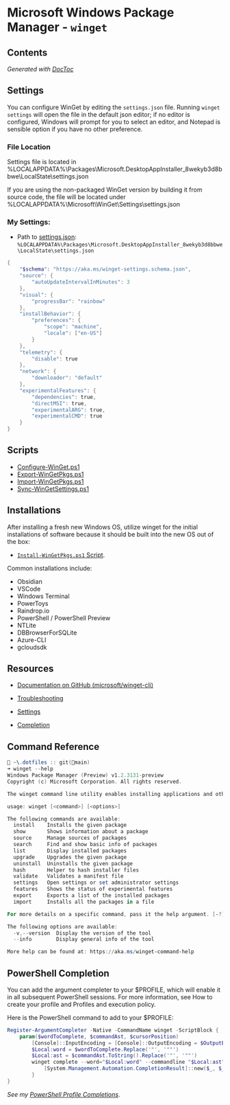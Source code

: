# Microsoft Windows Package Manager - `winget`

## Contents

<!-- START doctoc generated TOC please keep comment here to allow auto update -->
<!-- DON'T EDIT THIS SECTION, INSTEAD RE-RUN doctoc TO UPDATE -->

<!-- END doctoc generated TOC please keep comment here to allow auto update -->
*Generated with [DocToc](https://github.com/thlorenz/doctoc)*

## Settings

You can configure WinGet by editing the `settings.json` file. Running `winget settings` will open the file in the default json editor; if no editor is configured, Windows will prompt for you to select an editor, and Notepad is sensible option if you have no other preference.

### File Location

Settings file is located in %LOCALAPPDATA%\Packages\Microsoft.DesktopAppInstaller_8wekyb3d8bbwe\LocalState\settings.json

If you are using the non-packaged WinGet version by building it from source code, the file will be located under %LOCALAPPDATA%\Microsoft\WinGet\Settings\settings.json

### My Settings:

- Path to [settings.json](./AppData/Local/Packages/Microsoft.DesktopAppInstaller_8wekyb3d8bbwe/LocalState/settings.json): `%LOCALAPPDATA%\Packages\Microsoft.DesktopAppInstaller_8wekyb3d8bbwe\LocalState\settings.json`

```powershell
{
    "$schema": "https://aka.ms/winget-settings.schema.json",
    "source": {
        "autoUpdateIntervalInMinutes": 3
    },
    "visual": {
        "progressBar": "rainbow"
    },
    "installBehavior": {
        "preferences": {
            "scope": "machine",
            "locale": ["en-US"]
        }
    },
    "telemetry": {
        "disable": true
    },
    "network": {
        "downloader": "default"
    },
    "experimentalFeatures": {
        "dependencies": true,
        "directMSI": true,
        "experimentalARG": true,
        "experimentalCMD": true
    }
}
```

## Scripts

- [Configure-WinGet.ps1](scripts/Configure-WinGet.ps1)
- [Export-WinGetPkgs.ps1](scripts/Export-WinGetPkgs.ps1)
- [Import-WinGetPkgs.ps1](scripts/Import-WinGetPkgs.ps1)
- [Sync-WinGetSettings.ps1](scripts/Sync-WinGetSettings.ps1)
## Installations

After installing a fresh new Windows OS, utilize winget for the initial installations of software because it should be built into the new OS out of the box:

- [`Install-WinGetPkgs.ps1` Script](scripts/Install-WinGetPkgs.ps1).

Common installations include:

- Obsidian
- VSCode
- Windows Terminal
- PowerToys
- Raindrop.io
- PowerShell / PowerShell Preview
- NTLite
- DBBrowserForSQLite
- Azure-CLI
- gcloudsdk

## Resources

- [Documentation on GitHub (microsoft/winget-cli)](https://github.com/microsoft/winget-cli/master/doc/)

- [Troubleshooting](https://github.com/microsoft/winget-cli/tree/master/doc/troubleshooting)
- [Settings](https://github.com/microsoft/winget-cli/blob/master/doc/Settings.md)
- [Completion](https://github.com/microsoft/winget-cli/blob/master/doc/Completion.md)

## Command Reference

```powershell
 ~\.dotfiles :: git(main)                                                                                   19:45:03
➜ winget --help
Windows Package Manager (Preview) v1.2.3131-preview
Copyright (c) Microsoft Corporation. All rights reserved.

The winget command line utility enables installing applications and other packages from the command line.

usage: winget [<command>] [<options>]

The following commands are available:
  install    Installs the given package
  show       Shows information about a package
  source     Manage sources of packages
  search     Find and show basic info of packages
  list       Display installed packages
  upgrade    Upgrades the given package
  uninstall  Uninstalls the given package
  hash       Helper to hash installer files
  validate   Validates a manifest file
  settings   Open settings or set administrator settings
  features   Shows the status of experimental features
  export     Exports a list of the installed packages
  import     Installs all the packages in a file

For more details on a specific command, pass it the help argument. [-?]

The following options are available:
  -v,--version  Display the version of the tool
  --info        Display general info of the tool

More help can be found at: https://aka.ms/winget-command-help
```

## PowerShell Completion

You can add the argument completer to your $PROFILE, which will enable it in all subsequent PowerShell sessions. For more information, see How to create your profile and Profiles and execution policy.

Here is the PowerShell command to add to your $PROFILE:

```powershell
Register-ArgumentCompleter -Native -CommandName winget -ScriptBlock {
    param($wordToComplete, $commandAst, $cursorPosition)
        [Console]::InputEncoding = [Console]::OutputEncoding = $OutputEncoding = [System.Text.Utf8Encoding]::new()
        $Local:word = $wordToComplete.Replace('"', '""')
        $Local:ast = $commandAst.ToString().Replace('"', '""')
        winget complete --word="$Local:word" --commandline "$Local:ast" --position $cursorPosition | ForEach-Object {
            [System.Management.Automation.CompletionResult]::new($_, $_, 'ParameterValue', $_)
        }
}
```

*See my [PowerShell Profile Completions](https://github.com/jimbrig/PowerShell/tree/main/Profile/completions)*.